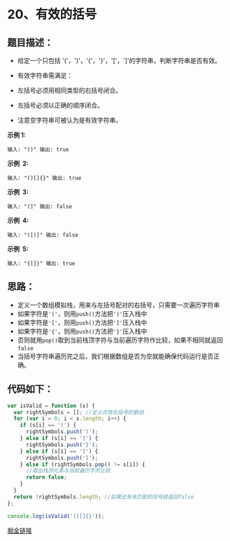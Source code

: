 # 20、有效的括号

## 题目描述：

- 给定一个只包括 '('，')'，'{'，'}'，'['，']'的字符串，判断字符串是否有效。

- 有效字符串需满足：

- 左括号必须用相同类型的右括号闭合。
- 左括号必须以正确的顺序闭合。
- 注意空字符串可被认为是有效字符串。

**示例 1:**

`输入: "()"
输出: true`

**示例  2:**

`输入: "()[]{}"
输出: true`

**示例  3:**

`输入: "(]"
输出: false`

**示例  4:**

`输入: "([)]"
输出: false`

**示例  5:**

`输入: "{[]}"
输出: true`

## 思路：

- 定义一个数组模拟栈，用来与左括号配对的右括号，只需要一次遍历字符串
- 如果字符是`'('`，则用`push()`方法把`')'`压入栈中
- 如果字符是`'['`，则用`push()`方法把`']'`压入栈中
- 如果字符是`'{'`，则用`push()`方法把`'}'`压入栈中
- 否则就用`pop()`取到当前栈顶字符与当前遍历字符作比较，如果不相同就返回`false`
- 当括号字符串遍历完之后，我们根据数组是否为空就能确保代码运行是否正确。

## 代码如下：

```js
var isValid = function (s) {
  var rightSymbols = []; //定义存放右括号的数组
  for (var i = 0; i < s.length; i++) {
    if (s[i] == '(') {
      rightSymbols.push(')');
    } else if (s[i] == '{') {
      rightSymbols.push('}');
    } else if (s[i] == '[') {
      rightSymbols.push(']');
    } else if (rightSymbols.pop() != s[i]) {
      //取出栈顶元素与当前遍历字符比较
      return false;
    }
  }
  return !rightSymbols.length; //如果还有未匹配的括号就返回false
};

console.log(isValid('()[]{}'));
```

[掘金链接](https://juejin.im/post/5e379a106fb9a02fdc3a5806)
